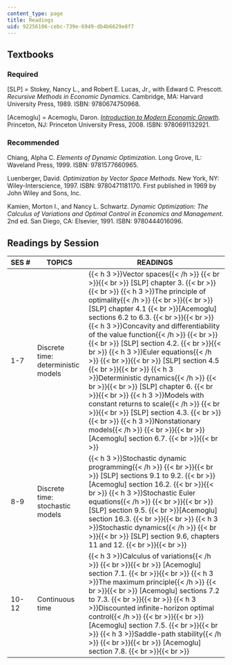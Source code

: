 ```yaml
---
content_type: page
title: Readings
uid: 92256106-cebc-739e-6949-db4b6629e8f7
---
```


Textbooks
---------

### Required

\[SLP\] = Stokey, Nancy L., and Robert E. Lucas, Jr., with Edward C. Prescott. _Recursive Methods in Economic Dynamics_. Cambridge, MA: Harvard University Press, 1989. ISBN: 9780674750968.

\[Acemoglu\] = Acemoglu, Daron. _[Introduction to Modern Economic Growth](http://press.princeton.edu/titles/8764.html)_. Princeton, NJ: Princeton University Press, 2008. ISBN: 9780691132921.

### Recommended

Chiang, Alpha C. _Elements of Dynamic Optimization_. Long Grove, IL: Waveland Press, 1999. ISBN: 9781577660965.

Luenberger, David. _Optimization by Vector Space Methods_. New York, NY: Wiley-Interscience, 1997. ISBN: 9780471181170. First published in 1969 by John Wiley and Sons, Inc.

Kamien, Morton I., and Nancy L. Schwartz. _Dynamic Optimization: The Calculus of Variations and Optimal Control in Economics and Management_. 2nd ed. San Diego, CA: Elsevier, 1991. ISBN: 9780444016096.

Readings by Session
-------------------

| SES # | TOPICS | READINGS |
| --- | --- | --- |
| 1-7 | Discrete time: deterministic models | {{< h 3 >}}Vector spaces{{< /h >}} {{< br >}}{{< br >}} \[SLP\] chapter 3. {{< br >}}{{< br >}} {{< h 3 >}}The principle of optimality{{< /h >}} {{< br >}}{{< br >}} \[SLP\] chapter 4.1  {{< br >}}\[Acemoglu\] sections 6.2 to 6.3. {{< br >}}{{< br >}} {{< h 3 >}}Concavity and differentiability of the value function{{< /h >}} {{< br >}}{{< br >}} \[SLP\] section 4.2. {{< br >}}{{< br >}} {{< h 3 >}}Euler equations{{< /h >}} {{< br >}}{{< br >}} \[SLP\] section 4.5 {{< br >}}{{< br >}} {{< h 3 >}}Deterministic dynamics{{< /h >}} {{< br >}}{{< br >}} \[SLP\] chapter 6. {{< br >}}{{< br >}} {{< h 3 >}}Models with constant returns to scale{{< /h >}} {{< br >}}{{< br >}} \[SLP\] section 4.3. {{< br >}}{{< br >}} {{< h 3 >}}Nonstationary models{{< /h >}} {{< br >}}{{< br >}} \[Acemoglu\] section 6.7. {{< br >}}{{< br >}}  |
| 8-9 | Discrete time: stochastic models | {{< h 3 >}}Stochastic dynamic programming{{< /h >}} {{< br >}}{{< br >}} \[SLP\] sections 9.1 to 9.2.  {{< br >}}\[Acemoglu\] section 16.2. {{< br >}}{{< br >}} {{< h 3 >}}Stochastic Euler equations{{< /h >}} {{< br >}}{{< br >}} \[SLP\] section 9.5.  {{< br >}}\[Acemoglu\] section 16.3. {{< br >}}{{< br >}} {{< h 3 >}}Stochastic dynamics{{< /h >}} {{< br >}}{{< br >}} \[SLP\] section 9.6, chapters 11 and 12. {{< br >}}{{< br >}}  |
| 10-12 | Continuous time | {{< h 3 >}}Calculus of variations{{< /h >}} {{< br >}}{{< br >}} \[Acemoglu\] section 7.1. {{< br >}}{{< br >}} {{< h 3 >}}The maximum principle{{< /h >}} {{< br >}}{{< br >}} \[Acemoglu\] sections 7.2 to 7.3. {{< br >}}{{< br >}} {{< h 3 >}}Discounted infinite-horizon optimal control{{< /h >}} {{< br >}}{{< br >}} \[Acemoglu\] section 7.5. {{< br >}}{{< br >}} {{< h 3 >}}Saddle-path stability{{< /h >}} {{< br >}}{{< br >}} \[Acemoglu\] section 7.8. {{< br >}}{{< br >}}